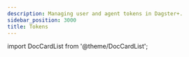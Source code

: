 ```yaml
---
description: Managing user and agent tokens in Dagster+.
sidebar_position: 3000
title: Tokens
---
```


import DocCardList from '@theme/DocCardList';

<DocCardList />
